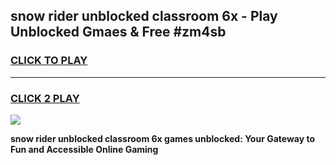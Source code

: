 
## snow rider unblocked classroom 6x - Play Unblocked Gmaes & Free #zm4sb
<h3>
<a href="https://news.freeplayer.one?title=snow_rider_unblocked_classroom_6x&ref=24F">CLICK TO PLAY</a></h3>
<hr>

<h3>
<a href="https://news.freeplayer.one?title=snow_rider_unblocked_classroom_6x&ref=24F">CLICK 2 PLAY</a>
  
</h3>

<a href="https://news.freeplayer.one?title=snow_rider_unblocked_classroom_6x&ref=24F/"><img src="https://clearcache.store/games.png"></a>


**snow rider unblocked classroom 6x games unblocked: Your Gateway to Fun and Accessible Online Gaming**
